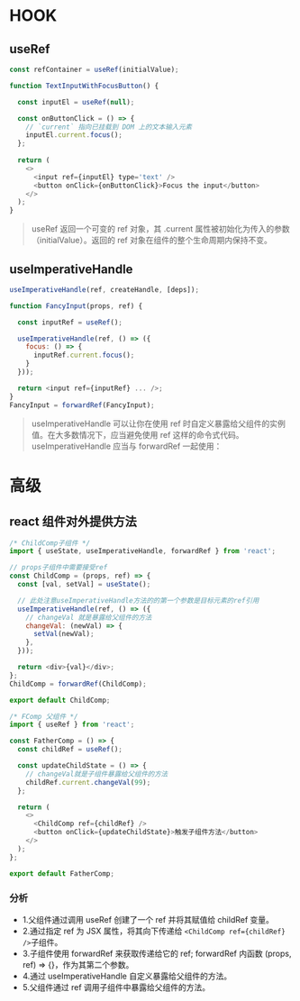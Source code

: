 # HOOK

## useRef

```javascript
const refContainer = useRef(initialValue);
```

```javascript
function TextInputWithFocusButton() {

  const inputEl = useRef(null);

  const onButtonClick = () => {
    // `current` 指向已挂载到 DOM 上的文本输入元素
    inputEl.current.focus();
  };
  
  return (
    <>
      <input ref={inputEl} type='text' />
      <button onClick={onButtonClick}>Focus the input</button>
    </>
  );
}
```

> useRef 返回一个可变的 ref 对象，其 .current 属性被初始化为传入的参数（initialValue）。返回的 ref 对象在组件的整个生命周期内保持不变。

## useImperativeHandle

```javascript
useImperativeHandle(ref, createHandle, [deps]);
```

```javascript
function FancyInput(props, ref) {

  const inputRef = useRef();

  useImperativeHandle(ref, () => ({
    focus: () => {
      inputRef.current.focus();
    }
  }));

  return <input ref={inputRef} ... />;
}
FancyInput = forwardRef(FancyInput);
```

> useImperativeHandle 可以让你在使用 ref 时自定义暴露给父组件的实例值。在大多数情况下，应当避免使用 ref 这样的命令式代码。useImperativeHandle 应当与 forwardRef 一起使用：

# 高级

## react 组件对外提供方法

```javascript
/* ChildComp子组件 */
import { useState, useImperativeHandle, forwardRef } from 'react';

// props子组件中需要接受ref
const ChildComp = (props, ref) => {
  const [val, setVal] = useState();

  // 此处注意useImperativeHandle方法的的第一个参数是目标元素的ref引用
  useImperativeHandle(ref, () => ({
    // changeVal 就是暴露给父组件的方法
    changeVal: (newVal) => {
      setVal(newVal);
    },
  }));

  return <div>{val}</div>;
};
ChildComp = forwardRef(ChildComp);

export default ChildComp;
```

```javascript
/* FComp 父组件 */
import { useRef } from 'react';

const FatherComp = () => {
  const childRef = useRef();

  const updateChildState = () => {
    // changeVal就是子组件暴露给父组件的方法
    childRef.current.changeVal(99);
  };

  return (
    <>
      <ChildComp ref={childRef} />
      <button onClick={updateChildState}>触发子组件方法</button>
    </>
  );
};

export default FatherComp;
```

### 分析

- 1.父组件通过调用 useRef 创建了一个 ref 并将其赋值给 childRef 变量。
- 2.通过指定 ref 为 JSX 属性，将其向下传递给 `<ChildComp ref={childRef} />`子组件。
- 3.子组件使用 forwardRef 来获取传递给它的 ref; forwardRef 内函数 (props, ref) => {}，作为其第二个参数。
- 4.通过 useImperativeHandle 自定义暴露给父组件的方法。
- 5.父组件通过 ref 调用子组件中暴露给父组件的方法。
